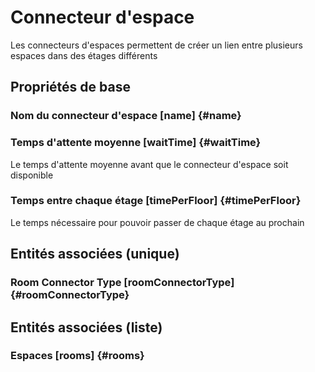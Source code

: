# Connecteur d'espace
<!--- THIS FILE IS GENERATED PLEASE DO NOT EDIT IT DIRECTLY --->

Les connecteurs d'espaces permettent de créer un lien entre plusieurs espaces dans des étages différents

## Propriétés de base

### Nom du connecteur d'espace [name] {#name}
        

### Temps d'attente moyenne [waitTime] {#waitTime}
        
Le temps d'attente moyenne avant que le connecteur d'espace soit disponible
### Temps entre chaque étage [timePerFloor] {#timePerFloor}
        
Le temps nécessaire pour pouvoir passer de chaque étage au prochain

## Entités associées (unique)

###  Room Connector Type [roomConnectorType] {#roomConnectorType}
        


## Entités associées (liste)

### Espaces [rooms] {#rooms}
        




